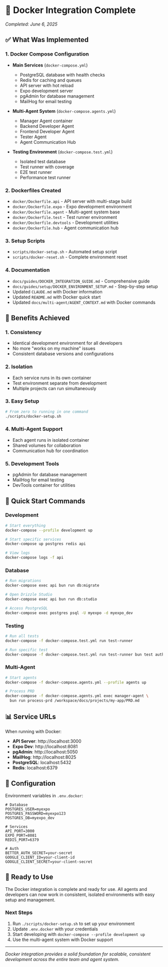 # 🐳 Docker Integration Complete

*Completed: June 6, 2025*

## ✅ What Was Implemented

### 1. Docker Compose Configuration
- **Main Services** (`docker-compose.yml`)
  - PostgreSQL database with health checks
  - Redis for caching and queues
  - API server with hot reload
  - Expo development server
  - pgAdmin for database management
  - MailHog for email testing

- **Multi-Agent System** (`docker-compose.agents.yml`)
  - Manager Agent container
  - Backend Developer Agent
  - Frontend Developer Agent
  - Tester Agent
  - Agent Communication Hub

- **Testing Environment** (`docker-compose.test.yml`)
  - Isolated test database
  - Test runner with coverage
  - E2E test runner
  - Performance test runner

### 2. Dockerfiles Created
- `docker/Dockerfile.api` - API server with multi-stage build
- `docker/Dockerfile.expo` - Expo development environment
- `docker/Dockerfile.agent` - Multi-agent system base
- `docker/Dockerfile.test` - Test runner environment
- `docker/Dockerfile.devtools` - Development utilities
- `docker/Dockerfile.hub` - Agent communication hub

### 3. Setup Scripts
- `scripts/docker-setup.sh` - Automated setup script
- `scripts/docker-reset.sh` - Complete environment reset

### 4. Documentation
- `docs/guides/DOCKER_INTEGRATION_GUIDE.md` - Comprehensive guide
- `docs/guides/setup/DOCKER_ENVIRONMENT_SETUP.md` - Step-by-step setup
- Updated `CLAUDE.md` with Docker information
- Updated `README.md` with Docker quick start
- Updated `docs/multi-agent/AGENT_CONTEXT.md` with Docker commands

## 🎯 Benefits Achieved

### 1. Consistency
- Identical development environment for all developers
- No more "works on my machine" issues
- Consistent database versions and configurations

### 2. Isolation
- Each service runs in its own container
- Test environment separate from development
- Multiple projects can run simultaneously

### 3. Easy Setup
```bash
# From zero to running in one command
./scripts/docker-setup.sh
```

### 4. Multi-Agent Support
- Each agent runs in isolated container
- Shared volumes for collaboration
- Communication hub for coordination

### 5. Development Tools
- pgAdmin for database management
- MailHog for email testing
- DevTools container for utilities

## 🚀 Quick Start Commands

### Development
```bash
# Start everything
docker-compose --profile development up

# Start specific services
docker-compose up postgres redis api

# View logs
docker-compose logs -f api
```

### Database
```bash
# Run migrations
docker-compose exec api bun run db:migrate

# Open Drizzle Studio
docker-compose exec api bun run db:studio

# Access PostgreSQL
docker-compose exec postgres psql -U myexpo -d myexpo_dev
```

### Testing
```bash
# Run all tests
docker-compose -f docker-compose.test.yml run test-runner

# Run specific test
docker-compose -f docker-compose.test.yml run test-runner bun test auth.test.ts
```

### Multi-Agent
```bash
# Start agents
docker-compose -f docker-compose.agents.yml --profile agents up

# Process PRD
docker-compose -f docker-compose.agents.yml exec manager-agent \
  bun run process-prd /workspace/docs/projects/my-app/PRD.md
```

## 📊 Service URLs

When running with Docker:
- **API Server**: http://localhost:3000
- **Expo Dev**: http://localhost:8081
- **pgAdmin**: http://localhost:5050
- **MailHog**: http://localhost:8025
- **PostgreSQL**: localhost:5432
- **Redis**: localhost:6379

## 🔧 Configuration

Environment variables in `.env.docker`:
```env
# Database
POSTGRES_USER=myexpo
POSTGRES_PASSWORD=myexpo123
POSTGRES_DB=myexpo_dev

# Services
API_PORT=3000
EXPO_PORT=8081
REDIS_PORT=6379

# Auth
BETTER_AUTH_SECRET=your-secret
GOOGLE_CLIENT_ID=your-client-id
GOOGLE_CLIENT_SECRET=your-client-secret
```

## 🎉 Ready to Use

The Docker integration is complete and ready for use. All agents and developers can now work in consistent, isolated environments with easy setup and management.

### Next Steps
1. Run `./scripts/docker-setup.sh` to set up your environment
2. Update `.env.docker` with your credentials
3. Start developing with `docker-compose --profile development up`
4. Use the multi-agent system with Docker support

---

*Docker integration provides a solid foundation for scalable, consistent development across the entire team and agent system.*